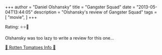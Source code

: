 +++
author = "Daniel Olshansky"
title = "Gangster Squad"
date = "2013-05-04T13:44:05"
description = "Olshansky's review of Gangster Squad"
tags = [
    "movie",
]
+++

Rating: ⭐⭐🌟

Olshansky was too lazy to write a review for this one...

[🍅 Rotten Tomatoes Info 🍅](https://www.rottentomatoes.com//m/gangster_squad_2012)